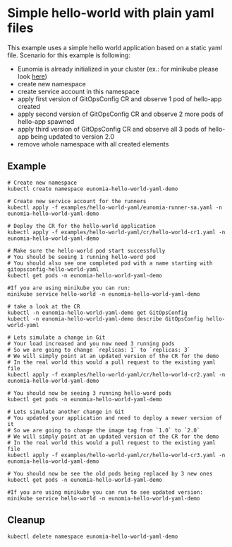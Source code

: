# Simple hello-world with plain yaml files

This example uses a simple hello world application based on a static yaml file. Scenario for this example is following: 
- Eunomia is already initialized in your cluster (ex.: for minikube please look [here](../../DEVELOPMENT.md#using-minikube))
- create new namespace
- create service account in this namespace
- apply first version of GitOpsConfig CR and observe 1 pod of hello-app created
- apply second version of GitOpsConfig CR and observe 2 more pods of hello-app spawned
- apply third version of GitOpsConfig CR and observe all 3 pods of hello-app being updated to version 2.0
- remove whole namespace with all created elements

## Example
```shell
# Create new namespace
kubectl create namespace eunomia-hello-world-yaml-demo

# Create new service account for the runners
kubectl apply -f examples/hello-world-yaml/eunomia-runner-sa.yaml -n eunomia-hello-world-yaml-demo

# Deploy the CR for the hello-world application
kubectl apply -f examples/hello-world-yaml/cr/hello-world-cr1.yaml -n eunomia-hello-world-yaml-demo

# Make sure the hello-world pod start successfully
# You should be seeing 1 running hello-word pod
# You should also see one completed pod with a name starting with gitopsconfig-hello-world-yaml
kubectl get pods -n eunomia-hello-world-yaml-demo

#If you are using minikube you can run:
minikube service hello-world -n eunomia-hello-world-yaml-demo

# take a look at the CR
kubectl -n eunomia-hello-world-yaml-demo get GitOpsConfig
kubectl -n eunomia-hello-world-yaml-demo describe GitOpsConfig hello-world-yaml

# Lets simulate a change in Git
# Your load increased and you now need 3 running pods
# So we are going to change `replicas: 1` to `replicas: 3`
# We will simply point at an updated version of the CR for the demo
# In the real world this would a pull request to the existing yaml file
kubectl apply -f examples/hello-world-yaml/cr/hello-world-cr2.yaml -n eunomia-hello-world-yaml-demo

# You should now be seeing 3 running hello-word pods
kubectl get pods -n eunomia-hello-world-yaml-demo

# Lets simulate another change in Git
# You updated your application and need to deploy a newer version of it
# So we are going to change the image tag from `1.0` to `2.0`
# We will simply point at an updated version of the CR for the demo
# In the real world this would a pull request to the existing yaml file
kubectl apply -f examples/hello-world-yaml/cr/hello-world-cr3.yaml -n eunomia-hello-world-yaml-demo

# You should now be see the old pods being replaced by 3 new ones
kubectl get pods -n eunomia-hello-world-yaml-demo

#If you are using minikube you can run to see updated version:
minikube service hello-world -n eunomia-hello-world-yaml-demo
```

## Cleanup
```shell
kubectl delete namespace eunomia-hello-world-yaml-demo
```
